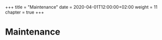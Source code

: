 +++
title = "Maintenance"
date = 2020-04-01T12:00:00+02:00
weight = 11
chapter = true
+++

# Maintenance
